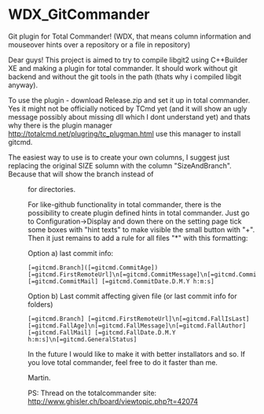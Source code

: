 # WDX_GitCommander
Git plugin for Total Commander!
(WDX, that means column information and mouseover hints over a repository or a file in repository)

Dear guys! This project is aimed to try to compile libgit2 using C++Builder XE and making a plugin for total commander.
It should work without git backend and without the git tools in the path (thats why i compiled libgit anyway). 

To use the plugin - download Release.zip and set it up in total commander.
Yes it might not be officially noticed by TCmd yet (and it will show an ugly message possibly about missing dll which I dont understand yet) and thats why there is the plugin manager
http://totalcmd.net/plugring/tc_plugman.html
use this manager to install gitcmd.

The easiest way to use is to create your own columns, I suggest just replacing the original SIZE solumn with the column "SizeAndBranch".
Because that will show the branch instead of <DIR> for directories.

For like-github functionality in total commander, there is the possibility to create plugin defined hints in total commander.
Just go to Configuration->Display and down there on the setting page tick some boxes with "hint texts" to make visible the small button with "+".
Then it just remains to add a rule for all files "*" with this formatting:

Option a) last commit info:
```
[=gitcmd.Branch]([=gitcmd.CommitAge]) [=gitcmd.FirstRemoteUrl]\n[=gitcmd.CommitMessage]\n[=gitcmd.CommitAuthor] [=gitcmd.CommitMail] [=gitcmd.CommitDate.D.M.Y h:m:s]
```

Option b) Last commit affecting given file (or last commit info for folders)
```
[=gitcmd.Branch] [=gitcmd.FirstRemoteUrl]\n[=gitcmd.FallIsLast] [=gitcmd.FallAge]\n[=gitcmd.FallMessage]\n[=gitcmd.FallAuthor] [=gitcmd.FallMail] [=gitcmd.FallDate.D.M.Y h:m:s]\n[=gitcmd.GeneralStatus]
```


In the future I would like to make it with better installators and so. If you love total commander, feel free to do it faster than me.

Martin.

PS: Thread on the totalcommander site: http://www.ghisler.ch/board/viewtopic.php?t=42074
